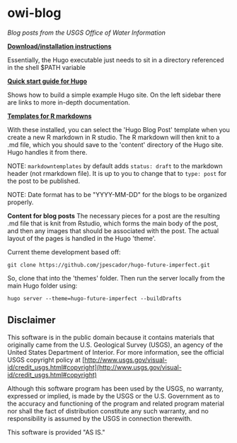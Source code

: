 # owi-blog
*Blog posts from the USGS Office of Water Information*

[**Download/installation instructions**](https://gohugo.io/overview/installing/)

Essentially, the Hugo executable just needs to sit in a directory referenced in the shell $PATH variable

[**Quick start guide for Hugo**](https://gohugo.io/overview/quickstart/)

Shows how to build a simple example Hugo site.  On the left sidebar there are links to more in-depth documentation.

[**Templates for R markdowns**](https://github.com/hrbrmstr/markdowntemplates)

With these installed, you can select the 'Hugo Blog Post' template when you create a new R markdown in R studio.  The R markdown will then knit to a .md file, which you should save to the 'content' directory of the Hugo site.  Hugo handles it from there.

NOTE: `markdowntemplates` by default adds `status: draft` to the markdown header (not rmarkdown file). It is up to you to change that to `type: post` for the post to be published.

NOTE: Date format has to be "YYYY-MM-DD" for the blogs to be organized properly.

**Content for blog posts** 
The necessary pieces for a post are the resulting .md file that is knit from Rstudio, which forms the main body of the post, and then any images that should be associated with the post.  The actual layout of the pages is handled in the Hugo 'theme'.

Current theme development based off:
```
git clone https://github.com/jpescador/hugo-future-imperfect.git
```
So, clone that into the 'themes' folder. Then run the server locally from the main Hugo folder using:

```
hugo server --theme=hugo-future-imperfect --buildDrafts
```


Disclaimer
----------
This software is in the public domain because it contains materials that originally came from the U.S. Geological Survey  (USGS), an agency of the United States Department of Interior. For more information, see the official USGS copyright policy at [http://www.usgs.gov/visual-id/credit_usgs.html#copyright](http://www.usgs.gov/visual-id/credit_usgs.html#copyright)

Although this software program has been used by the USGS, no warranty, expressed or implied, is made by the USGS or the U.S. Government as to the accuracy and functioning of the program and related program material nor shall the fact of distribution constitute any such warranty, and no responsibility is assumed by the USGS in connection therewith.

This software is provided "AS IS."